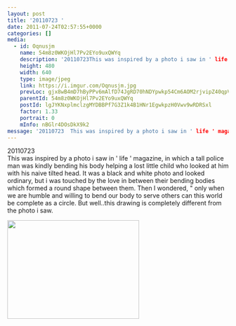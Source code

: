 ```yaml
---
layout: post
title: '20110723 ' 
date: 2011-07-24T02:57:55+0000 
categories: [] 
media:
  - id: Oqnusjm
    name: 54m8z0WKOjHl7Pv2EYo9uxQWYq
    description: '20110723This was inspired by a photo i saw in ' life ' magazine, in which a tall police man was kindly bending his body helping a lost little child who looked at him with his naive tilted head. It was a black and white photo and looked ordinary, but i was touched by the love ..'   
    height: 480
    width: 640
    type: image/jpeg
    link: https://i.imgur.com/Oqnusjm.jpg
    prevLoc: gjx8wB4mD7hByPPv6mAlfD74JgRD70hNDYpwkp54Cm6AOM2rjvipZ40qpVpWhRyQMwg89RH7AEKDk6K0iPn08yrWENc9XzB9wzyDT76OQQAv0yUVQD8K653ETpx6DpYnoNFN228mPvn6so7YwAArXXt3K8OL6A3muRo4rQjKx4sXrxyxvj6YiDJ2rWq1Nkhm19NMjyZGcPYz7oKjpXHXW8p7oG3Bt29
    parentId: 54m8z0WKOjHl7Pv2EYo9uxQWYq
    postId: lgJYKNxplmclzgMYDBBPf7G3Z1k4B1HNr1EgwkpzH0Vwv9wRDRSxl
    factor: 1.33
    portrait: 0
    mInfo: nBGlr4DOsDkX9k2
message: '20110723  This was inspired by a photo i saw in ' life ' magazine, in which a tall police man was kindly bending his body helping a lost little child who looked at him with his naive tilted head. It was a black and white photo and looked ordinary, but i was touched by the love in between their bending bodies which formed a round shape between them. Then I wondered, " only when we are humble and willing to bend our body to serve others can this world be complete as a circle. But well..this drawing is completely different from the photo i saw.'  
---
```


20110723  
This was inspired by a photo i saw in ' life ' magazine, in which a tall police man was kindly bending his body helping a lost little child who looked at him with his naive tilted head. It was a black and white photo and looked ordinary, but i was touched by the love in between their bending bodies which formed a round shape between them. Then I wondered, " only when we are humble and willing to bend our body to serve others can this world be complete as a circle. But well..this drawing is completely different from the photo i saw.


[//]: #media:  
<a href="https://i.imgur.com/Oqnusjm.jpg"><img src="https://i.imgur.com/Oqnusjm.jpg" height="225" width="300" /></a> 
 
